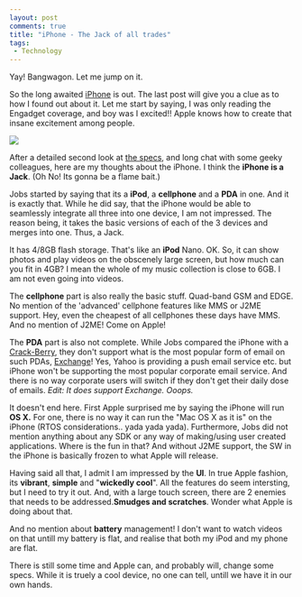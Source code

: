 ```yaml
---
layout: post
comments: true
title: "iPhone - The Jack of all trades"
tags:
 - Technology
---
```


Yay! Bangwagon. Let me jump on it.

So the long awaited [iPhone][0] is out. The last post will give you a clue as to how I found out about it. Let me start by saying, I was only reading the Engadget coverage, and boy was I excited!! Apple knows how to create that insane excitement among people.

![](http://www.engadget.com/media/2007/01/dsc_0182.jpg)

After a detailed second look at [the specs][1], and long chat with some geeky colleagues, here are my thoughts about the iPhone. I think the **iPhone is a Jack**. (Oh No! Its gonna be a flame bait.)

Jobs started by saying that its a **iPod**, a **cellphone** and a **PDA** in one. And it is exactly that. While he did say, that the iPhone would be able to seamlessly integrate all three into one device, I am not impressed. The reason being, it takes the basic versions of each of the 3 devices and merges into one. Thus, a Jack.

It has 4/8GB flash storage. That's like an **iPod** Nano. OK. So, it can show photos and play videos on the obscenely large screen, but how much can you fit in 4GB? I mean the whole of my music collection is close to 6GB. I am not even going into videos.

The **cellphone** part is also really the basic stuff. Quad-band GSM and EDGE. No mention of the 'advanced' cellphone features like MMS or J2ME support. Hey, even the cheapest of all cellphones these days have MMS. And no mention of J2ME! Come on Apple!

The **PDA** part is also not complete. While Jobs compared the iPhone with a [Crack-Berry][2], they don't support what is the most popular form of email on such PDAs, [Exchange][3]! Yes, Yahoo is providing a push email service etc. but iPhone won't be supporting the most popular corporate email service. And there is no way corporate users will switch if they don't get their daily dose of emails. _Edit: It does support Exchange. Ooops._

It doesn't end here. First Apple surprised me by saying the iPhone will run **OS X.** For one, there is no way it can run the "Mac OS X as it is" on the iPhone (RTOS considerations.. yada yada yada). Furthermore, Jobs did not mention anything about any SDK or any way of making/using user created applications. Where is the fun in that? And without J2ME support, the SW in the iPhone is basically frozen to what Apple will release.

Having said all that, I admit I am impressed by the **UI**. In true Apple fashion, its **vibrant**, **simple** and "**wickedly cool**". All the features do seem intersting, but I need to try it out. And, with a large touch screen, there are 2 enemies that needs to be addressed.**Smudges and scratches**. Wonder what Apple is doing about that.

And no mention about **battery** management! I don't want to watch videos on that untill my battery is flat, and realise that both my iPod and my phone are flat.

There is still some time and Apple can, and probably will, change some specs. While it is truely a cool device, no one can tell, untill we have it in our own hands.

[0]: http://www.apple.com/iphone/
[1]: http://thewheat.wordpress.com/2007/01/10/mind-blowing/
[2]: http://www.blackberry.com/
[3]: http://www.microsoft.com/exchange/default.mspx
